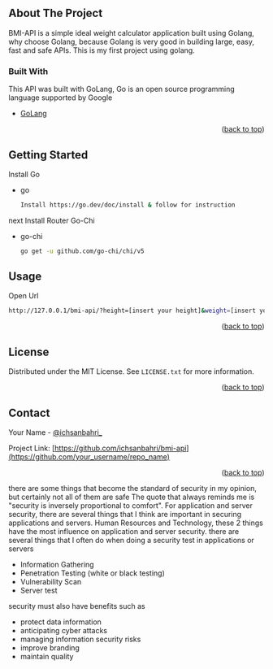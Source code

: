 <!-- ABOUT THE PROJECT -->
## About The Project
BMI-API is a simple ideal weight calculator application built using Golang, why choose Golang, because Golang is very good in building large, easy, fast and safe APIs.
This is my first project using golang.
### Built With

This API was built with GoLang, Go is an open source programming language supported by Google
* [GoLang](https://go.dev/)

<p align="right">(<a href="#top">back to top</a>)</p>

<!-- GETTING STARTED -->
## Getting Started

Install Go 

* go
  ```sh
  Install https://go.dev/doc/install & follow for instruction
  ```
next Install Router Go-Chi

* go-chi
  ```sh
  go get -u github.com/go-chi/chi/v5
  ```

<!-- USAGE EXAMPLES -->
## Usage

Open Url 
```sh
http://127.0.0.1/bmi-api/?height=[insert your height]&weight=[insert your weight]
```
<p align="right">(<a href="#top">back to top</a>)</p>

<!-- LICENSE -->
## License

Distributed under the MIT License. See `LICENSE.txt` for more information.

<p align="right">(<a href="#top">back to top</a>)</p>



<!-- CONTACT -->
## Contact

Your Name - [@ichsanbahri_](https://twitter.com/ichsanbahri_)

Project Link: [https://github.com/ichsanbahri/bmi-api](https://github.com/your_username/repo_name)

<p align="right">(<a href="#top">back to top</a>)</p>

there are some things that become the standard of security in my opinion, but certainly not all of them are safe
The quote that always reminds me is "security is inversely proportional to comfort". For application and server security, there are several things that I think are important in securing applications and servers. Human Resources and Technology, these 2 things have the most influence on application and server security.
there are several things that I often do when doing a security test in applications or servers

* Information Gathering
* Penetration Testing (white or black testing)
* Vulnerability Scan
* Server test

security must also have benefits such as
* protect data information
* anticipating cyber attacks
* managing information security risks
* improve branding
* maintain quality